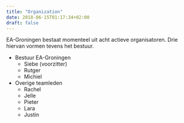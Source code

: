 ```yaml
---
title: "Organization"
date: 2018-06-15T01:17:34+02:00
draft: false
---
```


EA-Groningen bestaat momenteel uit acht actieve organisatoren. Drie hiervan vormen tevens het bestuur.

* Bestuur EA-Groningen
	* Siebe (voorzitter)
	* Rutger
	* Michiel
* Overige teamleden
	* Rachel
	* Jelle
	* Pieter
	* Lara
	* Justin
